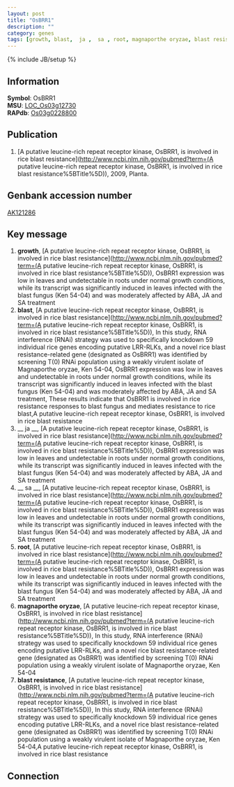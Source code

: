 ```yaml
---
layout: post
title: "OsBRR1"
description: ""
category: genes
tags: [growth, blast,  ja ,  sa , root, magnaporthe oryzae, blast resistance]
---
```

{% include JB/setup %}

## Information
__Symbol__: OsBRR1  
__MSU__: [LOC_Os03g12730](http://rice.plantbiology.msu.edu/cgi-bin/ORF_infopage.cgi?orf=LOC_Os03g12730)  
__RAPdb__: [Os03g0228800](http://rapdb.dna.affrc.go.jp/viewer/gbrowse_details/irgsp1?name=Os03g0228800)  

## Publication
1. [A putative leucine-rich repeat receptor kinase, OsBRR1, is involved in rice blast resistance](http://www.ncbi.nlm.nih.gov/pubmed?term=(A putative leucine-rich repeat receptor kinase, OsBRR1, is involved in rice blast resistance%5BTitle%5D)), 2009, Planta.

## Genbank accession number
[AK121286](http://www.ncbi.nlm.nih.gov/nuccore/AK121286)

## Key message
1. __growth__, [A putative leucine-rich repeat receptor kinase, OsBRR1, is involved in rice blast resistance](http://www.ncbi.nlm.nih.gov/pubmed?term=(A putative leucine-rich repeat receptor kinase, OsBRR1, is involved in rice blast resistance%5BTitle%5D)),  OsBRR1 expression was low in leaves and undetectable in roots under normal growth conditions, while its transcript was significantly induced in leaves infected with the blast fungus (Ken 54-04) and was moderately affected by ABA, JA and SA treatment
2. __blast__, [A putative leucine-rich repeat receptor kinase, OsBRR1, is involved in rice blast resistance](http://www.ncbi.nlm.nih.gov/pubmed?term=(A putative leucine-rich repeat receptor kinase, OsBRR1, is involved in rice blast resistance%5BTitle%5D)),  In this study, RNA interference (RNAi) strategy was used to specifically knockdown 59 individual rice genes encoding putative LRR-RLKs, and a novel rice blast resistance-related gene (designated as OsBRR1) was identified by screening T(0) RNAi population using a weakly virulent isolate of Magnaporthe oryzae, Ken 54-04, OsBRR1 expression was low in leaves and undetectable in roots under normal growth conditions, while its transcript was significantly induced in leaves infected with the blast fungus (Ken 54-04) and was moderately affected by ABA, JA and SA treatment, These results indicate that OsBRR1 is involved in rice resistance responses to blast fungus and mediates resistance to rice blast,A putative leucine-rich repeat receptor kinase, OsBRR1, is involved in rice blast resistance
3. __ ja __, [A putative leucine-rich repeat receptor kinase, OsBRR1, is involved in rice blast resistance](http://www.ncbi.nlm.nih.gov/pubmed?term=(A putative leucine-rich repeat receptor kinase, OsBRR1, is involved in rice blast resistance%5BTitle%5D)),  OsBRR1 expression was low in leaves and undetectable in roots under normal growth conditions, while its transcript was significantly induced in leaves infected with the blast fungus (Ken 54-04) and was moderately affected by ABA, JA and SA treatment
4. __ sa __, [A putative leucine-rich repeat receptor kinase, OsBRR1, is involved in rice blast resistance](http://www.ncbi.nlm.nih.gov/pubmed?term=(A putative leucine-rich repeat receptor kinase, OsBRR1, is involved in rice blast resistance%5BTitle%5D)),  OsBRR1 expression was low in leaves and undetectable in roots under normal growth conditions, while its transcript was significantly induced in leaves infected with the blast fungus (Ken 54-04) and was moderately affected by ABA, JA and SA treatment
5. __root__, [A putative leucine-rich repeat receptor kinase, OsBRR1, is involved in rice blast resistance](http://www.ncbi.nlm.nih.gov/pubmed?term=(A putative leucine-rich repeat receptor kinase, OsBRR1, is involved in rice blast resistance%5BTitle%5D)),  OsBRR1 expression was low in leaves and undetectable in roots under normal growth conditions, while its transcript was significantly induced in leaves infected with the blast fungus (Ken 54-04) and was moderately affected by ABA, JA and SA treatment
6. __magnaporthe oryzae__, [A putative leucine-rich repeat receptor kinase, OsBRR1, is involved in rice blast resistance](http://www.ncbi.nlm.nih.gov/pubmed?term=(A putative leucine-rich repeat receptor kinase, OsBRR1, is involved in rice blast resistance%5BTitle%5D)),  In this study, RNA interference (RNAi) strategy was used to specifically knockdown 59 individual rice genes encoding putative LRR-RLKs, and a novel rice blast resistance-related gene (designated as OsBRR1) was identified by screening T(0) RNAi population using a weakly virulent isolate of Magnaporthe oryzae, Ken 54-04
7. __blast resistance__, [A putative leucine-rich repeat receptor kinase, OsBRR1, is involved in rice blast resistance](http://www.ncbi.nlm.nih.gov/pubmed?term=(A putative leucine-rich repeat receptor kinase, OsBRR1, is involved in rice blast resistance%5BTitle%5D)),  In this study, RNA interference (RNAi) strategy was used to specifically knockdown 59 individual rice genes encoding putative LRR-RLKs, and a novel rice blast resistance-related gene (designated as OsBRR1) was identified by screening T(0) RNAi population using a weakly virulent isolate of Magnaporthe oryzae, Ken 54-04,A putative leucine-rich repeat receptor kinase, OsBRR1, is involved in rice blast resistance

## Connection


